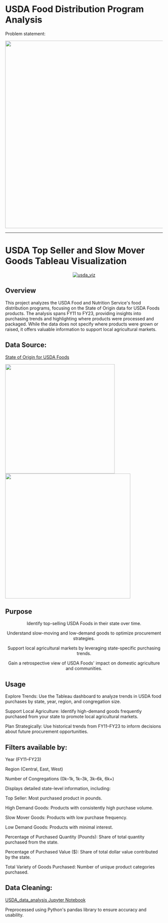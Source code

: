 
# USDA Food Distribution Program Analysis

Problem statement: 


<a href="https://www.fb.org/news-release/afbf-new-tariffs-will-impact-americas-farmers">
<img width=600 src='https://github.com/user-attachments/assets/555059a1-a3ce-45a6-b939-9501692f0c23'> 
</a>

---

# USDA Top Seller and Slow Mover Goods Tableau Visualization

<div style="text-align: center;">
  
  <a href="https://public.tableau.com/app/profile/1adityakadam/viz/USDATopSellerandSlowMoverGoods/USDADashboard">
    
![usda_viz](https://github.com/user-attachments/assets/6ecc58d8-5453-421a-a2f7-6e33c62b04bc)
 </a>
</div>

## Overview
This project analyzes the USDA Food and Nutrition Service's food distribution programs, focusing on the State of Origin data for USDA Foods products. The analysis spans FY11 to FY23, providing insights into purchasing trends and highlighting where products were processed and packaged. While the data does not specify where products were grown or raised, it offers valuable information to support local agricultural markets.

## Data Source:

<a href='https://www.fns.usda.gov/research/usda-foods-state-origin-usda-foods#:~:text=The%20data%20files%20include%20the,product%20was%20grown%20or%20raised'> State of Origin for USDA Foods </a>


<img width=350 src='https://github.com/user-attachments/assets/ae49db5b-680a-4b5a-89fb-dfe875c7a772'> 

<img width=400 src='https://github.com/user-attachments/assets/3a6ffdb1-9d44-458f-941f-ba22b2f496ac'>

## Purpose

<div style="text-align: center;">
Identify top-selling USDA Foods in their state over time.

Understand slow-moving and low-demand goods to optimize procurement strategies.

Support local agricultural markets by leveraging state-specific purchasing trends.

Gain a retrospective view of USDA Foods' impact on domestic agriculture and communities.
</div>

## Usage
Explore Trends: Use the Tableau dashboard to analyze trends in USDA food purchases by state, year, region, and congregation size.

Support Local Agriculture: Identify high-demand goods frequently purchased from your state to promote local agricultural markets.

Plan Strategically: Use historical trends from FY11–FY23 to inform decisions about future procurement opportunities.

## Filters available by:

Year (FY11–FY23)

Region (Central, East, West)

Number of Congregations (0k–1k, 1k–3k, 3k–6k, 6k+)

Displays detailed state-level information, including:

Top Seller: Most purchased product in pounds.

High Demand Goods: Products with consistently high purchase volume.

Slow Mover Goods: Products with low purchase frequency.

Low Demand Goods: Products with minimal interest.

Percentage of Purchased Quantity (Pounds): Share of total quantity purchased from the state.

Percentage of Purchased Value ($): Share of total dollar value contributed by the state.

Total Variety of Goods Purchased: Number of unique product categories purchased.


## Data Cleaning: 
<a href='https://github.com/1adityakadam/usda_food_distribution_analysis/blob/main/USDA_data_analysis.ipynb'> USDA_data_analysis Jupyter Notebook </a>

Preprocessed using Python's pandas library to ensure accuracy and usability.


